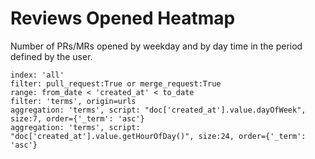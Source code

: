 # Reviews Opened Heatmap

Number of PRs/MRs opened by weekday and by day time in the period defined by the user.

```
index: 'all'
filter: pull_request:True or merge_request:True
range: from_date < 'created_at' < to_date
filter: 'terms', origin=urls
aggregation: 'terms', script: "doc['created_at'].value.dayOfWeek", size:7, order={'_term': 'asc'}
aggregation: 'terms', script: "doc['created_at'].value.getHourOfDay()", size:24, order={'_term': 'asc'}
```
